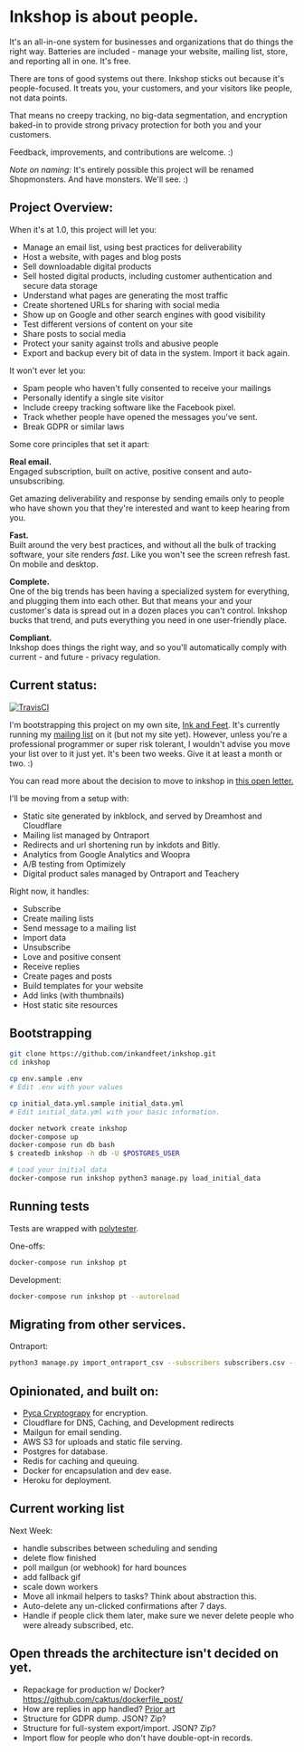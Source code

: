 
# Inkshop is about people.

It's an all-in-one system for businesses and organizations that do things the right way.  Batteries are included - manage your website, mailing list, store, and reporting all in one.  It's free.

There are tons of good systems out there.  Inkshop sticks out because it's people-focused.  It treats you, your customers, and your visitors like people, not data points.

That means no creepy tracking, no big-data segmentation, and encryption baked-in to provide strong privacy protection for both you and your customers.

Feedback, improvements, and contributions are welcome. :)

*Note on naming:*  It's entirely possible this project will be renamed Shopmonsters.  And have monsters.   We'll see. :)

## Project Overview:

When it's at 1.0, this project will let you:
- Manage an email list, using best practices for deliverability
- Host a website, with pages and blog posts
- Sell downloadable digital products
- Sell hosted digital products, including customer authentication and secure data storage
- Understand what pages are generating the most traffic
- Create shortened URLs for sharing with social media
- Show up on Google and other search engines with good visibility
- Test different versions of content on your site
- Share posts to social media
- Protect your sanity against trolls and abusive people
- Export and backup every bit of data in the system.  Import it back again.

It won't ever let you:
- Spam people who haven't fully consented to receive your mailings
- Personally identify a single site visitor
- Include creepy tracking software like the Facebook pixel.
- Track whether people have opened the messages you've sent.
- Break GDPR or similar laws


Some core principles that set it apart:

**Real email.**<br/>
Engaged subscription, built on active, positive consent and auto-unsubscribing.

Get amazing deliverability and response by sending emails only to people who have shown you that they're interested and want to keep hearing from you.

**Fast.**<br/>
Built around the very best practices, and without all the bulk of tracking software, your site renders _fast_.  Like you won't see the screen refresh fast.  On mobile and desktop.

**Complete.**<br/>
One of the big trends has been having a specialized system for everything, and plugging them into each other.  But that means your and your customer's data is spread out in a dozen places you can't control.  Inkshop bucks that trend, and puts everything you need in one user-friendly place.

**Compliant.**<br/>
Inkshop does things the right way, and so you'll automatically comply with current - and future - privacy regulation.


## Current status:

[![TravisCI](https://travis-ci.org/inkandfeet/inkshop.svg?branch=master)](https://travis-ci.org/inkandfeet/inkshop)


I'm bootstrapping this project on my own site, [Ink and Feet](https://inkandfeet.com).   It's currently running my [mailing list](https://inkandfeet.com/letter) on it (but not my site yet). However, unless you're a professional programmer or super risk tolerant, I wouldn't advise you move your list over to it just yet.  It's been two weeks. Give it at least a month or two. :)

You can read more about the decision to move to inkshop in [this open letter.](https://inkandfeet.com/letter-april-28-2019-ants-being-watched-and-building-a-better-future)

I'll be moving from a setup with:
- Static site generated by inkblock, and served by Dreamhost and Cloudflare
- Mailing list managed by Ontraport
- Redirects and url shortening run by inkdots and Bitly.
- Analytics from Google Analytics and Woopra
- A/B testing from Optimizely
- Digital product sales managed by Ontraport and Teachery


Right now, it handles:
- Subscribe
- Create mailing lists
- Send message to a mailing list
- Import data
- Unsubscribe
- Love and positive consent
- Receive replies
- Create pages and posts
- Build templates for your website
- Add links (with thumbnails)
- Host static site resources


## Bootstrapping

```bash
git clone https://github.com/inkandfeet/inkshop.git
cd inkshop

cp env.sample .env
# Edit .env with your values

cp initial_data.yml.sample initial_data.yml
# Edit initial_data.yml with your basic information.

docker network create inkshop
docker-compose up
docker-compose run db bash
$ createdb inkshop -h db -U $POSTGRES_USER

# Load your initial data
docker-compose run inkshop python3 manage.py load_initial_data

```


## Running tests

Tests are wrapped with [polytester](https://github.com/skoczen/polytester).

One-offs:

```bash
docker-compose run inkshop pt
```

Development:

```bash
docker-compose run inkshop pt --autoreload
```


## Migrating from other services.

Ontraport:


```bash
python3 manage.py import_ontraport_csv --subscribers subscribers.csv --hard_bounce hard_bounces.csv  --newsletter my-newsletter
```


## Opinionated, and built on:
- [Pyca Cryptograpy](https://github.com/pyca/cryptography) for encryption.
- Cloudflare for DNS, Caching, and Development redirects
- Mailgun for email sending.
- AWS S3 for uploads and static file serving.
- Postgres for database.
- Redis for caching and queuing.
- Docker for encapsulation and dev ease.
- Heroku for deployment.



## Current working list

Next Week:
- handle subscribes between scheduling and sending
- delete flow finished
- poll mailgun (or webhook) for hard bounces
- add fallback gif
- scale down workers
- Move all inkmail helpers to tasks?  Think about abstraction this.
- Auto-delete any un-clicked confirmations after 7 days.
- Handle if people click them later, make sure we never delete people who were already subscribed, etc.


## Open threads the architecture isn't decided on yet.
- Repackage for production w/ Docker? https://github.com/caktus/dockerfile_post/
- How are replies in app handled?  [Prior art](https://medium.com/issacaption/using-a-custom-domain-in-gmail-for-free-with-mailgun-and-sendgrid-2c54e681f378)
- Structure for GDPR dump.  JSON?  Zip?
- Structure for full-system export/import.  JSON?  Zip?
- Import flow for people who don't have double-opt-in records.
